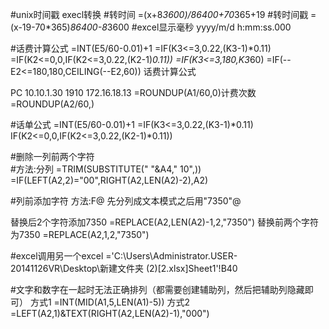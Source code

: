 #unix时间戳 execl转换
#转时间
=(x+8*3600)/86400+70*365+19
#转时间戳
=(x-19-70*365)*86400-8*3600
#excel显示毫秒
yyyy/m/d h:mm:ss.000


#话费计算公式
=INT(E5/60-0.01)+1
=IF(K3<=3,0.22,(K3-1)*0.11)
=IF(K2<=0,0,IF(K2<=3,0.22,(K2-1)*0.11))
=IF(K3<=3,180,K3*60)
=IF(--E2<=180,180,CEILING(--E2,60))
话费计算公式


PC      10.10.1.30
1910    172.16.18.13
=ROUNDUP(A1/60,0)计费次数
=ROUNDUP(A2/60,)

#话单公式
=INT(E5/60-0.01)+1
=IF(K3<=3,0.22,(K3-1)*0.11)
IF(K2<=0,0,IF(K2<=3,0.22,(K2-1)*0.11))

#删除一列前两个字符   
#方法:分列
=TRIM(SUBSTITUTE(" "&A4," 10",))
=IF(LEFT(A2,2)="00",RIGHT(A2,LEN(A2)-2),A2)




#列前添加字符         方法:F@   先分列成文本模式之后用"7350"@

替换后2个字符添加7350
=REPLACE(A2,LEN(A2)-1,2,"7350")
替换前两个字符为7350
=REPLACE(A2,1,2,"7350")



#excel调用另一个excel
='C:\Users\Administrator.USER-20141126VR\Desktop\新建文件夹 (2)\[2.xlsx]Sheet1'!B40

#文字和数字在一起时无法正确排列（都需要创建辅助列，然后把辅助列隐藏即可）
方式1
=INT(MID(A1,5,LEN(A1)-5))
方式2
=LEFT(A2,1)&TEXT(RIGHT(A2,LEN(A2)-1),"000")